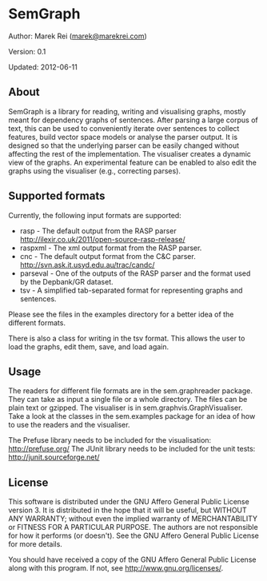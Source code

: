 SemGraph
=========

Author:		Marek Rei (marek@marekrei.com)

Version:	0.1

Updated:	2012-06-11



About
-----

SemGraph is a library for reading, writing and visualising graphs, mostly meant for dependency graphs of sentences.
After parsing a large corpus of text, this can be used to conveniently iterate over sentences to collect features, build vector space models or analyse the parser output.
It is designed so that the underlying parser can be easily changed without affecting the rest of the implementation.
The visualiser creates a dynamic view of the graphs. An experimental feature can be enabled to also edit the graphs using the visualiser (e.g., correcting parses).



Supported formats
-----------------

Currently, the following input formats are supported:

* rasp - The default output from the RASP parser <http://ilexir.co.uk/2011/open-source-rasp-release/>
* raspxml - The xml output format from the RASP parser.
* cnc - The default output format from the C&C parser. <http://svn.ask.it.usyd.edu.au/trac/candc/>
* parseval - One of the outputs of the RASP parser and the format used by the Depbank/GR dataset.
* tsv - A simplified tab-separated format for representing graphs and sentences.

Please see the files in the examples directory for a better idea of the different formats.

There is also a class for writing in the tsv format. This allows the user to load the graphs, edit them, save, and load again.



Usage
-----

The readers for different file formats are in the sem.graphreader package. They can take as input a single file or a whole directory. The files can be plain text or gzipped.
The visualiser is in sem.graphvis.GraphVisualiser.
Take a look at the classes in the sem.examples package for an idea of how to use the readers and the visualiser.

The Prefuse library needs to be included for the visualisation: <http://prefuse.org/>
The JUnit library needs to be included for the unit tests: <http://junit.sourceforge.net/>


License
-------

This software is distributed under the GNU Affero General 
Public License version 3. It is distributed in the hope that it 
will be useful, but WITHOUT ANY WARRANTY; without even the 
implied warranty of MERCHANTABILITY or FITNESS FOR A PARTICULAR 
PURPOSE. The authors are not responsible for how it performs (or doesn't).
See the GNU Affero General Public License for more details.

You should have received a copy of the GNU Affero General Public License 
along with this program. If not, see <http://www.gnu.org/licenses/>.
